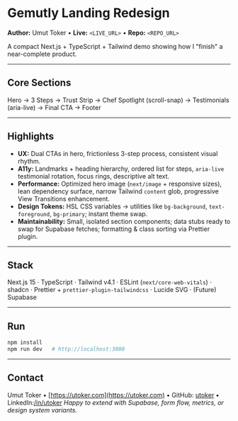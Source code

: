 # Gemutly Landing Redesign

**Author:** Umut Toker • **Live:** `<LIVE_URL>` • **Repo:** `<REPO_URL>`

A compact Next.js + TypeScript + Tailwind demo showing how I "finish" a near-complete product.

---

## Core Sections

Hero → 3 Steps → Trust Strip → Chef Spotlight (scroll-snap) → Testimonials (aria-live) → Final CTA → Footer

---

## Highlights

- **UX:** Dual CTAs in hero, frictionless 3-step process, consistent visual rhythm.
- **A11y:** Landmarks + heading hierarchy, ordered list for steps, `aria-live` testimonial rotation, focus rings, descriptive alt text.
- **Performance:** Optimized hero image (`next/image` + responsive sizes), lean dependency surface, narrow Tailwind `content` glob, progressive View Transitions enhancement.
- **Design Tokens:** HSL CSS variables → utilities like `bg-background`, `text-foreground`, `bg-primary`; instant theme swap.
- **Maintainability:** Small, isolated section components; data stubs ready to swap for Supabase fetches; formatting & class sorting via Prettier plugin.

---

## Stack

Next.js 15 · TypeScript · Tailwind v4.1 · ESLint (`next/core-web-vitals`) · shadcn · Prettier + `prettier-plugin-tailwindcss` · Lucide SVG · (Future) Supabase

---

## Run

```bash
npm install
npm run dev   # http://localhost:3000
```

---

## Contact

Umut Toker • [https://utoker.com](https://utoker.com) • GitHub: [utoker](https://github.com/utoker) • LinkedIn:[/in/utoker](https://linkedin.com/in/utoker)
_Happy to extend with Supabase, form flow, metrics, or design system variants._
